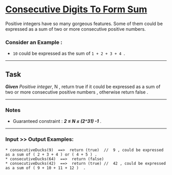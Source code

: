 # [Consecutive Digits To Form Sum](https://www.codewars.com/kata/consecutive-digits-to-form-sum "https://www.codewars.com/kata/5dae2599a8f7d90025d2f15f")

Positive integers have so many gorgeous features.
Some of them could be expressed as a sum of two or more consecutive positive numbers.

### Consider an Example :

* `10` could be expressed as the sum of `1 + 2 + 3 + 4 `.

___

## Task

**_Given_** *Positive integer*, N , return true if it could be expressed as a sum of two or more
consecutive positive numbers , otherwise return false .
___

### Notes

* Guaranteed constraint  :  **_2  ≤  N  ≤  (2^31) -1_** .

___

### Input >> Output Examples:

```
* consecutiveDucks(9)  ==>  return (true)  //  9 , could be expressed as a sum of ( 2 + 3 + 4 ) or ( 4 + 5 ) . 
* consecutiveDucks(64)  ==>  return (false)
* consecutiveDucks(42)  ==>  return (true) //  42 , could be expressed as a sum of ( 9 + 10 + 11 + 12 )  . 
```